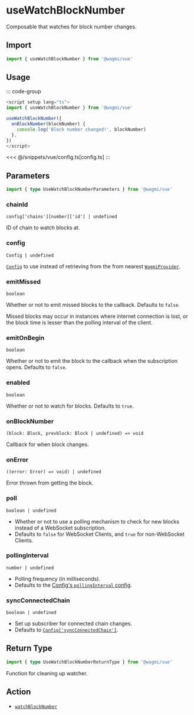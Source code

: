 # useWatchBlockNumber

Composable that watches for block number changes.

## Import

```ts
import { useWatchBlockNumber } from '@wagmi/vue'
```

## Usage

::: code-group
```ts [index.vue]
<script setup lang="ts">
import { useWatchBlockNumber } from '@wagmi/vue'

useWatchBlockNumber({
  onBlockNumber(blockNumber) {
    console.log('Block number changed!', blockNumber)
  },
})
</script>
```
<<< @/snippets/vue/config.ts[config.ts]
:::

## Parameters

```ts
import { type UseWatchBlockNumberParameters } from '@wagmi/vue'
```

### chainId

`config['chains'][number]['id'] | undefined`

ID of chain to watch blocks at.

### config

`Config | undefined`

[`Config`](/react/api/createConfig#config) to use instead of retrieving from the from nearest [`WagmiProvider`](/react/api/WagmiProvider).

### emitMissed

`boolean`

Whether or not to emit missed blocks to the callback. Defaults to `false`.

Missed blocks may occur in instances where internet connection is lost, or the block time is lesser than the polling interval of the client.

### emitOnBegin

`boolean`

Whether or not to emit the block to the callback when the subscription opens. Defaults to `false`.

### enabled

`boolean`

Whether or not to watch for blocks. Defaults to `true`.

### onBlockNumber

`(block: Block, prevblock: Block | undefined) => void`

Callback for when block changes.

### onError

`((error: Error) => void) | undefined`

Error thrown from getting the block.

### poll

`boolean | undefined`

- Whether or not to use a polling mechanism to check for new blocks instead of a WebSocket subscription.
- Defaults to `false` for WebSocket Clients, and `true` for non-WebSocket Clients.

### pollingInterval

`number | undefined`

- Polling frequency (in milliseconds).
- Defaults to the [Config's `pollingInterval` config](/core/api/createConfig#pollinginterval).

### syncConnectedChain

`boolean | undefined`

- Set up subscriber for connected chain changes.
- Defaults to [`Config['syncConnectedChain']`](/core/api/createConfig#syncconnectedchain).

## Return Type

```ts
import { type UseWatchBlockNumberReturnType } from '@wagmi/vue'
```

Function for cleaning up watcher.

## Action

- [`watchBlockNumber`](/core/api/actions/watchBlockNumber)
